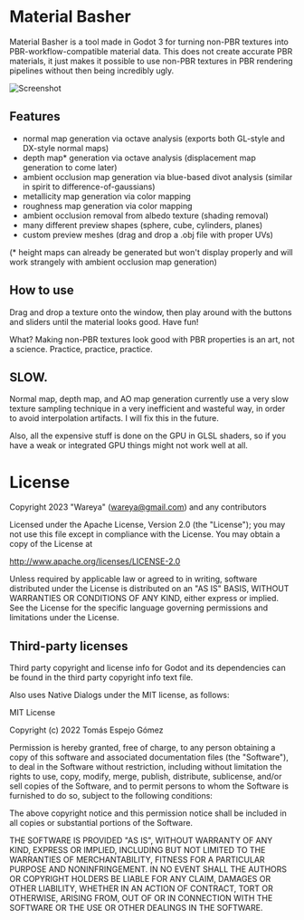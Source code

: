 # Material Basher

Material Basher is a tool made in Godot 3 for turning non-PBR textures
into PBR-workflow-compatible material data. This does not create accurate
PBR materials, it just makes it possible to use non-PBR textures in
PBR rendering pipelines without then being incredibly ugly.

![Screenshot](https://user-images.githubusercontent.com/585488/210592454-d7ee3e77-380b-4d37-b184-4cdd80e91d2b.png)

## Features

- normal map generation via octave analysis
  (exports both GL-style and DX-style normal maps)
- depth map* generation via octave analysis
  (displacement map generation to come later)
- ambient occlusion map generation via blue-based divot analysis
  (similar in spirit to difference-of-gaussians)
- metallicity map generation via color mapping
- roughness map generation via color mapping
- ambient occlusion removal from albedo texture (shading removal)
- many different preview shapes (sphere, cube, cylinders, planes)
- custom preview meshes (drag and drop a .obj file with proper UVs)

(* height maps can already be generated but won't display properly
   and will work strangely with ambient occlusion map generation)

## How to use

Drag and drop a texture onto the window, then play around with the
buttons and sliders until the material looks good. Have fun!

What? Making non-PBR textures look good with PBR properties is an art,
not a science. Practice, practice, practice.

## SLOW.

Normal map, depth map, and AO map generation currently use a very slow
texture sampling technique in a very inefficient and wasteful way, in
order to avoid interpolation artifacts. I will fix this in the future.

Also, all the expensive stuff is done on the GPU in GLSL shaders, so if
you have a weak or integrated GPU things might not work well at all.

# License

Copyright 2023 "Wareya" (wareya@gmail.com) and any contributors

Licensed under the Apache License, Version 2.0 (the "License");
you may not use this file except in compliance with the License.
You may obtain a copy of the License at

   http://www.apache.org/licenses/LICENSE-2.0

Unless required by applicable law or agreed to in writing, software
distributed under the License is distributed on an "AS IS" BASIS,
WITHOUT WARRANTIES OR CONDITIONS OF ANY KIND, either express or implied.
See the License for the specific language governing permissions and
limitations under the License.

## Third-party licenses

Third party copyright and license info for Godot and its dependencies can be
found in the third party copyright info text file.


Also uses Native Dialogs under the MIT license, as follows:

MIT License

Copyright (c) 2022 Tomás Espejo Gómez

Permission is hereby granted, free of charge, to any person obtaining a copy
of this software and associated documentation files (the "Software"), to deal
in the Software without restriction, including without limitation the rights
to use, copy, modify, merge, publish, distribute, sublicense, and/or sell
copies of the Software, and to permit persons to whom the Software is
furnished to do so, subject to the following conditions:

The above copyright notice and this permission notice shall be included in all
copies or substantial portions of the Software.

THE SOFTWARE IS PROVIDED "AS IS", WITHOUT WARRANTY OF ANY KIND, EXPRESS OR
IMPLIED, INCLUDING BUT NOT LIMITED TO THE WARRANTIES OF MERCHANTABILITY,
FITNESS FOR A PARTICULAR PURPOSE AND NONINFRINGEMENT. IN NO EVENT SHALL THE
AUTHORS OR COPYRIGHT HOLDERS BE LIABLE FOR ANY CLAIM, DAMAGES OR OTHER
LIABILITY, WHETHER IN AN ACTION OF CONTRACT, TORT OR OTHERWISE, ARISING FROM,
OUT OF OR IN CONNECTION WITH THE SOFTWARE OR THE USE OR OTHER DEALINGS IN THE
SOFTWARE.
